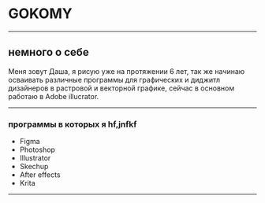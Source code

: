 # GOKOMY

____
## немного о себе
Меня зовут Даша, я рисую уже на протяжении 6 лет, так же начинаю осваивать различные программы для графических и диджитл дизайнеров в растровой и векторной графике, сейчас в основном работаю в Adobe illucrator.

***
### программы в которых я hf,jnfkf
* Figma
* Photoshop
* Illustrator
* Skechup
* After effects
* Krita
***